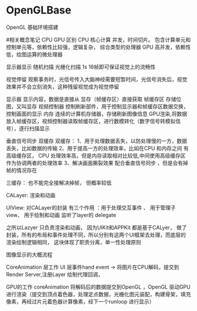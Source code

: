 # OpenGLBase
OpenGL 基础环境搭建

#相关概念笔记
CPU GPU  区别
CPU 核心计算 并发，时间切片。 包含计算单元和控制单元等，依赖性比较强，逻辑复杂， 综合类型的处理器
GPU 高并发，依赖性低，绘图运算的微处理器

显示器显示 随机扫描 光栅化扫描 1s 16帧即可保证视觉上的流畅性

视觉停留 
观察事务时，光信号传入大脑神经需要短暂时间，光信号消失后，视觉效果并不会立刻消失，这种残留视觉成为视觉停留

显示器 显示内容，数据是直接从 显存（帧缓存区）直接获取
帧缓存区 存储位图，又叫显存
视频控制器 控制刷新部件，用于控制显示器和帧缓存区数据交换，控制画面的显示
内存 连续的计算机存储器，存储刷新图像信息
GPU渲染,将数据放入帧缓存区，视频控制器读取帧缓存区，进行数模转化（数字信号转模拟信号），逐行扫描显示

垂直信号同步  双缓存 
双缓存： 
1、用于处理数据丢失，以防处理慢的一方，数据丢失，比如数据的传输
2、用于提高一方的处理效率，比如在CPU 和内存之间 有高级缓存区， CPU 处理效率高，但是内存读取相对比较低,中间使用高级缓存区 作为协调两者的处理效率
3、解决画面撕裂效果 配合垂直信号同步 ，但是会有掉帧的情况存在

三缓存： 也不能完全接解决掉帧， 但概率较低

CALayer: 渲染和动画

UIView:  对CALayer的封装 有三个作用 ：用于处理交互事件 、 用于管理子view、 用于绘制和动画 监听了layer的 delegate

之所以Lazyer 只负责渲染和动画， 因为UIKit和APPKit 都是基于CALyer， 做了封装，所有的布局和事件处理不同，所以分别有这两个UI框架去处理，而底层的渲染绘制逻辑相同， 这块体现了职责分离，单一性处理原则

图像显示的大概流程

CoreAnimation 层工作
UI 层事件hand event -> 将图片在CPU解码，提交到Render Server,注册Layer 绘制代理回调，

GPU的工作
coreAnimation 将解码后的数据提交到OpenGL ，OpenGL 驱动GPU 进行渲染（提交到顶点着色器，处理定点数据，光栅化图元装配，构建骨架，填充像素，再经过片元着色器计算像素，经下一个runloop 进行显示）

